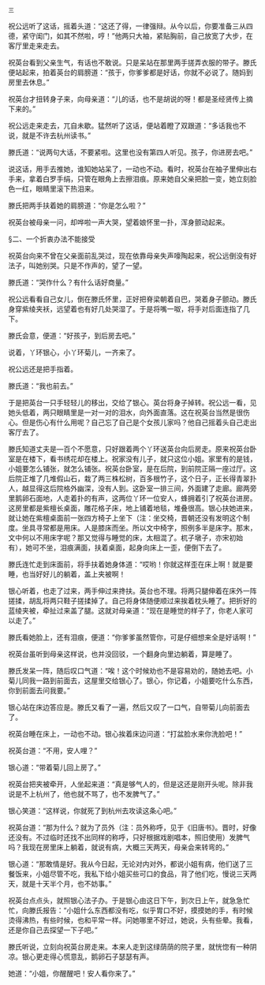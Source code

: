     三 

   祝公远听了这话，摇着头道：“这还了得，一律强辩。从今以后，你要准备三从四德，紧守闺门，如其不然啦，哼！”他两只大袖，紧贴胸前，自己放宽了大步，在客厅里走来走去。

   祝英台看到父亲生气，有话也不敢说。只是呆站在那里两手搓弄衣服的带子。滕氏便站起来，拍着英台的肩膀道：“孩于，你爹爹都是好话，你就不必说了。随妈到房里去休息。”

   祝英台才扭转身子来，向母亲道：“儿的话，也不是胡说的呀！都是圣经贤传上摘下来的。”

   祝公远走来走去，兀自未歇。猛然听了这话，便站着瞪了双跟道：“多话我也不说，就是不许去杭州读书。”

   滕氏道：“说两句大话，不要紧啦。这里也没有第四人听见。孩子，你进房去吧。”

   说这话，用手去推她，谁知她站呆了，一动也不动。看时，祝英台在袖子里伸出右手来，拿着白罗手绢，只管在眼角上去擦泪痕。原来她自父亲把脸一变，她立刻脸色一红，眼睛里滚下热泪来。

   滕氏把两手扶着她的肩膀道：“你是怎么啦？”

   祝英台被母亲一问，却哗啦一声大哭，望着娘怀里一扑，浑身颤动起来。

   §二、一个折衷办法不能接受

   祝英台向来不曾在父亲面前乱哭过，现在依靠母亲失声嚎陶起来，祝公远倒没有好法子，叫她别哭。只是不作声的，望了一望。

   滕氏道：“哭作什么？有什么话好商量。”

   祝公远看看自己女儿，倒在滕氏怀里，正好把脊梁朝着自巴，哭着身子颤动。滕氏身穿紫绫夹袄，远望着也有好几处哭湿了。于是将嘴一呶，将手对后面连指了几下。

   滕氏会意，便道：“好孩子，到后房去吧。”

   说着，丫环银心，小丫环菊儿，一齐来了。

   祝公远还是把手指着。

   滕氏道：“我也前去。”

   于是把英台一只手轻轻儿的移出，交给了银心。英台将身子掉转。祝公远一看，见她头低着，两只眼睛里是一对一对的泪水，向外面直落。这在祝英台当然是很伤心。但是伤心有什么用呢？自己忘了自己是个女孩儿家吗？他自己摇着头自己走出客厅去了。

   滕氏知道丈夫是—百个不愿意，只好跟着两个丫环送英台向后房走。原来祝英台卧室是在楼下，看书绣花却在楼上。祝家没有儿子，就只这位小姐。家里有的是钱，小姐要怎么铺张，就怎么铺张。祝英台卧室，是在后院，到前院正隔一座过厅。这后院正堆了几堆假山石，栽了两三株松树，百多根竹子，这个日子，正长得青翠扑人，越显得这后院格外幽深，没有人到。这卧室一排三间，外面建了走廊。廊两旁里鹅卵石面地，人走着扑的有声，这两位丫环一位安人，蜂拥着引了祝英台进房。这房里都是紫檀长桌面，雕花格子床，地上铺着地毯，堆叠很高。银心扶她进来，就让她在紫檀桌面前一张四方椅子上坐下（注：坐交椅，晋朝还没有发明这个制度。坐具寻常都是用床。人是膝床而坐。所以文中椅字，照例多半是床字。那末，文中何以不用床字呢？那又觉得与睡觉的床，太相混了。杌子墩子，亦宋初始有），她可不坐，泪痕满面，扶着桌面，起身向床上一歪，便倒下去了。

   滕氏连忙走到床面前，将手扶着她身体道：“哎哟！你就这样歪在床上啊！就是要睡，也当好好儿的躺着，盖上夹被啊！

   银心听着，也走了过来，两手伸过来搀扶。英台也不理。将两只腿伸着在床外一阵搓揉，胡乱将两只鞋子搓揉掉了。自己将身体随便顺过来挨着枕头睡了。把折好的蓝绫夹被，牵扯过来盖了腿。这就对母亲道：“现在是睡觉的样子了，你老人家可以走了。”

   滕氏看她脸上，还有泪痕，便道：“你爹爹虽然管你，可是仔细想来全是好话啊！”

   祝英台虽听到母亲这样说，也并没回驳，一个翻身向里边躺着，算是睡了。

   滕氏发呆一阵，随后叹口气道：“唉！这个时候劝也不是容易劝的，随她去吧。小菊儿同我一路到前面去，这屋里交给银心了。银心，你记着，小姐要吃什么东西，你到前面去问我要。”

   银心站在床边答应是。滕氏又看了一遍，然后又叹了一口气，自带菊儿向前面去了。

   祝英台睡在床上，一动也不动。银心挨着床边问道：“打盆脸水来你洗脸吧！”

   祝英台道：“不用，安人哩？”

   银心道：“带着菊儿回上房了。”

   祝英台把夹被牵开，人坐起来道：“真是够气人的，但是这还是刚开头呢。除非我说是不上杭州了，他也就不骂了，也不发脾气了。”

   银心笑道：“这样说，你就死了到杭州去攻读这条心吧。”

   祝英台道：“那为什么？就为了员外（注：员外称呼，见于《旧唐书》。晋时，好像还没有。不过临时还找不出同样的称呼，只好根据戏剧唱本，照旧使用）发脾气吗？我现在房里床上躺着，就说有病，大概三天两天，母亲会来转弯的。”

   银心道：“那敢情是好。我从今日起，无论对内对外，都说小姐有病，他们送了三餐饭来，小姐尽管不吃，我私下给小姐买些可口的食品，背了他们吃，慢说三天两天，就是十天半个月，也不妨事。”

   祝英台点点头，就照银心法子办。于是银心由这日下午，到次日上午，就急急忙忙，向滕氏报告：“小姐什么东西都没有吃，似乎胃口不好，摸摸她的手，有时候烫得沸热，有些时候，也和平常一样。问她哪里不好过，她说，头有些晕。我看，还是你自己去探望一下子吧。”

   滕氏听说，立刻向祝英台房走来。本来人走到这绿荫荫的院子里，就恍惚有一种阴凉。银心更走得心慌意乱，鹅卵石子瑟瑟有声。

   她道：“小姐，你醒醒吧！安人看你来了。”

